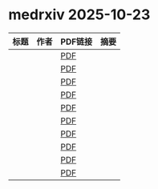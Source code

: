 # medrxiv 2025-10-23

| 标题 | 作者 | PDF链接 |  摘要 |
|------|------|--------|------|
|  |  | [PDF](https://doi.org/10.1101/2025.10.08.25337544) |  |
|  |  | [PDF](https://doi.org/10.1101/2025.09.01.25334848) |  |
|  |  | [PDF](https://doi.org/10.1101/2025.09.21.25336284) |  |
|  |  | [PDF](https://doi.org/10.1101/2025.10.15.25337643) |  |
|  |  | [PDF](https://doi.org/10.1101/2024.11.26.24318000) |  |
|  |  | [PDF](https://doi.org/10.1101/2025.03.14.25323952) |  |
|  |  | [PDF](https://doi.org/10.1101/2025.07.20.25331854) |  |
|  |  | [PDF](https://doi.org/10.1101/2025.04.02.25325018) |  |
|  |  | [PDF](https://doi.org/10.1101/2025.02.22.25322702) |  |
|  |  | [PDF](https://doi.org/10.1101/2024.11.28.24317652) |  |
